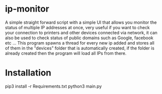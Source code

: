 # ip-monitor

A simple straight forward script with a simple UI that allows you monitor the status of multiple IP addresses at once, very useful if you want to check your connection to printers
and other devices connected via network, it can also be used to check status of public domains such as Google, facebook etc ... This program spawns a thread for 
every new ip added and stores all of them in the "devices" folder that is automatically created, if the folder is already created then the program will load all 
IPs from there. 


# Installation 

pip3 install -r Requirements.txt
python3 main.py
